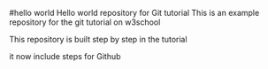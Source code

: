 #hello world
Hello world repository for Git tutorial
This is an example repository for the git tutorial on w3school

This repository is built step by step in the tutorial

it now include steps for Github
